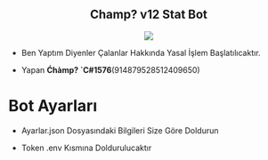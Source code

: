 <h2 align="center">Champ? v12 Stat Bot</h2>
<p align="center">
  <a href="https://discord.com/users/914879528512409650" target"blank_"><img src="https://img.shields.io/badge/discord%20-7289DA.svg?&style=for-the-badge&logo=discord&logoColor=white"></a>
  
  - Ben Yaptım Diyenler Çalanlar Hakkında Yasal İşlem Başlatılıcaktır.
  
  - Yapan **Ćhàmp? `C#1576**(914879528512409650)
  
  # Bot Ayarları 
  
  - Ayarlar.json Dosyasındaki Bilgileri Size Göre Doldurun
  
  - Token .env Kısmına Doldurulucaktır
